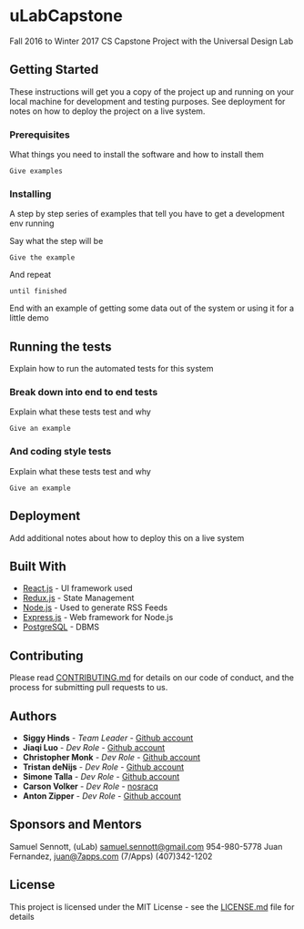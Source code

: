 # uLabCapstone
Fall 2016 to Winter 2017 CS Capstone Project with the Universal Design Lab


## Getting Started

These instructions will get you a copy of the project up and running on your local machine for development and testing purposes. See deployment for notes on how to deploy the project on a live system.

### Prerequisites

What things you need to install the software and how to install them

```
Give examples
```

### Installing

A step by step series of examples that tell you have to get a development env running

Say what the step will be

```
Give the example
```

And repeat

```
until finished
```

End with an example of getting some data out of the system or using it for a little demo

## Running the tests

Explain how to run the automated tests for this system

### Break down into end to end tests

Explain what these tests test and why

```
Give an example
```

### And coding style tests

Explain what these tests test and why

```
Give an example
```

## Deployment

Add additional notes about how to deploy this on a live system

## Built With

* [React.js](https://facebook.github.io/react/) - UI framework used
* [Redux.js](http://redux.js.org/) - State Management
* [Node.js](https://rometools.github.io/rome/) - Used to generate RSS Feeds
* [Express.js](http://expressjs.com/) - Web framework for Node.js
* [PostgreSQL](https://www.postgresql.org/about/) - DBMS


## Contributing

Please read [CONTRIBUTING.md](https://gist.github.com/PurpleBooth/b24679402957c63ec426) for details on our code of conduct, and the process for submitting pull requests to us.


## Authors

* **Siggy Hinds** - *Team Leader* - [Github account](https://github.com/)
* **Jiaqi Luo** - *Dev Role* - [Github account](https://github.com/)
* **Christopher Monk** - *Dev Role* - [Github account](https://github.com/)
* **Tristan deNijs** - *Dev Role* - [Github account](https://github.com/)
* **Simone Talla** - *Dev Role* - [Github account](https://github.com/)
* **Carson Volker** - *Dev Role* - [nosracq](https://github.com/nosracq)
* **Anton Zipper** - *Dev Role* - [Github account](https://github.com/)

## Sponsors and Mentors

Samuel Sennott, (uLab) samuel.sennott@gmail.com 954-980-5778
Juan Fernandez, juan@7apps.com (7/Apps) (407)342-1202


## License

This project is licensed under the MIT License - see the [LICENSE.md](LICENSE.md) file for details
